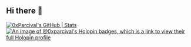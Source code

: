 ## Hi there 👋

<!--
**0xParcival/0xParcival** is a ✨ _special_ ✨ repository because its `README.md` (this file) appears on your GitHub profile.

Here are some ideas to get you started:

- 🔭 I’m currently working on ...
- 🌱 I’m currently learning ...
- 👯 I’m looking to collaborate on ...
- 🤔 I’m looking for help with ...
- 💬 Ask me about ...
- 📫 How to reach me: ...
- 😄 Pronouns: ...


- ⚡ Fun fact: ...
-->
[![0xParcival's GitHub | Stats](https://stats.quira.sh/0xParcival/github?theme=dark)](https://quira.sh?utm_source=widgets&utm_campaign=0xParcival)
[![An image of @0xparcival's Holopin badges, which is a link to view their full Holopin profile](https://holopin.me/0xparcival)](https://holopin.io/@0xparcival)
